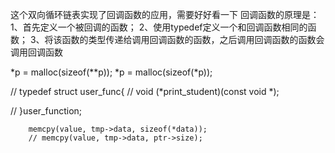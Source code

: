 这个双向循环链表实现了回调函数的应用，需要好好看一下
回调函数的原理是：1、首先定义一个被回调的函数；
                2、使用typedef定义一个和回调函数相同的函数；
                3、将该函数的类型传递给调用回调函数的函数，之后调用回调函数的函数会调用回调函数


 *p = malloc(sizeof(**p));
  *p = malloc(sizeof(*p));

  // typedef struct user_func{
//     void (*print_student)(const void *);

// }user_function;


        memcpy(value, tmp->data, sizeof(*data));
        // memcpy(value, tmp->data, ptr->size);